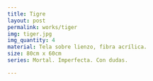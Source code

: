 ```yaml
---
title: Tigre
layout: post
permalink: works/tiger
img: tiger.jpg
img_quantity: 4
material: Tela sobre lienzo, fibra acrílica.
size: 80cm x 60cm
series: Mortal. Imperfecta. Con dudas.

---
```


